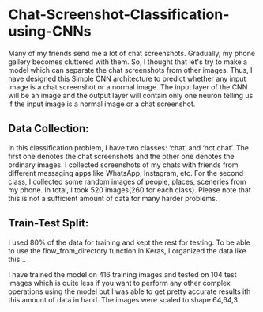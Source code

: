 # Chat-Screenshot-Classification-using-CNNs
Many of my friends send me a lot of chat screenshots. Gradually, my phone gallery becomes cluttered with them. So, I thought that let's try to make a model which can separate the chat screenshots from other images. Thus, I have designed this Simple CNN architecture to predict whether any input image is a chat screenshot or a normal image. The input layer of the CNN will be an image and the output layer will contain only one neuron telling us if the input image is a normal image or a chat screenshot.

## Data Collection:
In this classification problem, I have two classes: ‘chat’ and ‘not chat’. The first one denotes the chat screenshots and the other one denotes the ordinary images. I collected screenshots of my chats with friends from different messaging apps like WhatsApp, Instagram, etc. For the second class, I collected some random images of people, places, sceneries from my phone. In total, I took 520 images(260 for each class). Please note that this is not a sufficient amount of data for many harder problems.

## Train-Test Split:
I used 80% of the data for training and kept the rest for testing. To be able to use the flow_from_directory function in Keras, I organized the data like this…



I have trained the model on 416 training images and tested on 104 test images which is quite less if you want to perform any other complex operations using the model but I was able to get pretty accurate results ith this amount of data in hand.
The images were scaled to shape 64,64,3 
